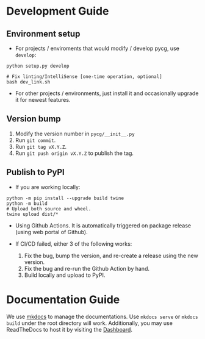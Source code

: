 # Development Guide

## Environment setup

- For projects / enviroments that would modify / develop pycg, use `develop`:
```shell
python setup.py develop

# Fix linting/IntelliSense [one-time operation, optional]
bash dev_link.sh
```

- For other projects / environments, just install it and occasionally upgrade it for newest features.

## Version bump

1. Modify the version number in `pycg/__init__.py`
2. Run `git commit`.
3. Run `git tag vX.Y.Z`.
4. Run `git push origin vX.Y.Z` to publish the tag.

## Publish to PyPI

- If you are working locally:
```shell
python -m pip install --upgrade build twine
python -m build
# Upload both source and wheel.
twine upload dist/*
```

- Using Github Actions. It is automatically triggered on package release (using web portal of Github).

- If CI/CD failed, either 3 of the following works:
    1. Fix the bug, bump the version, and re-create a release using the new version.
    2. Fix the bug and re-run the Github Action by hand.
    3. Build locally and upload to PyPI.

# Documentation Guide

We use [mkdocs](https://squidfunk.github.io/mkdocs-material) to manage the documentations.
Use `mkdocs serve` or `mkdocs build` under the root directory will work.
Additionally, you may use ReadTheDocs to host it by visiting the [Dashboard](https://readthedocs.org/dashboard/).
